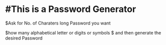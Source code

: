 <h1>#This is a Password Generator</h1> 
<p>$Ask for No. of Charaters long Password you want</p>
<p>$how many alphabetical letter or digits or symbols
$ and then generate the desired Password
</p>
